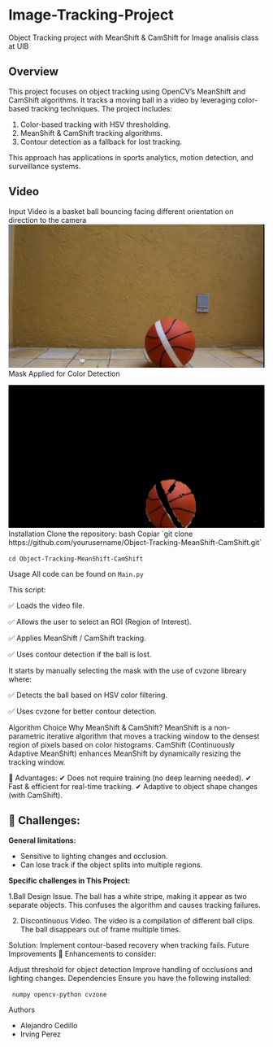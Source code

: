 # Image-Tracking-Project

Object Tracking project with MeanShift & CamShift for Image analisis class at UIB

## Overview
This project focuses on object tracking using OpenCV’s MeanShift and CamShift algorithms. It tracks a moving ball in a video by leveraging color-based tracking techniques. The project includes:

1. Color-based tracking with HSV thresholding.
2. MeanShift & CamShift tracking algorithms.
3. Contour detection as a fallback for lost tracking.

This approach has applications in sports analytics, motion detection, and surveillance systems.

## Video
Input Video is a basket ball bouncing facing different orientation on direction to the camera
<img src="ball2.png" alt="ball" width="600"/>
Mask Applied for Color Detection


<img src="mask.png" alt="mask" width="600"/>
Installation
Clone the repository:
bash
Copiar
`git clone https://github.com/yourusername/Object-Tracking-MeanShift-CamShift.git`

`cd Object-Tracking-MeanShift-CamShift`

Usage
All code can be found on `Main.py`

This script:

✅ Loads the video file.

✅ Allows the user to select an ROI (Region of Interest).

✅ Applies MeanShift / CamShift tracking.

✅ Uses contour detection if the ball is lost.


It starts by manually selecting the mask with the use of cvzone libreary where:

✅ Detects the ball based on HSV color filtering.

✅ Uses cvzone for better contour detection.


Algorithm Choice
Why MeanShift & CamShift?
MeanShift is a non-parametric iterative algorithm that moves a tracking window to the densest region of pixels based on color histograms.
CamShift (Continuously Adaptive MeanShift) enhances MeanShift by dynamically resizing the tracking window.

🚀 Advantages:
✔ Does not require training (no deep learning needed).
✔ Fast & efficient for real-time tracking.
✔ Adaptive to object shape changes (with CamShift).

## 🚧 Challenges:

**General limitations:**
* Sensitive to lighting changes and occlusion.
* Can lose track if the object splits into multiple regions.

**Specific challenges in This Project:**

1.Ball Design Issue. The ball has a white stripe, making it appear as two separate objects. This confuses the algorithm and causes tracking failures.

2. Discontinuous Video. The video is a compilation of different ball clips. The ball disappears out of frame multiple times.

Solution: Implement contour-based recovery when tracking fails.
Future Improvements
🚀 Enhancements to consider:

Adjust threshold for object detection
Improve handling of occlusions and lighting changes.
Dependencies
Ensure you have the following installed:

`
numpy
opencv-python
cvzone`


Authors
* Alejandro Cedillo
* Irving Perez
